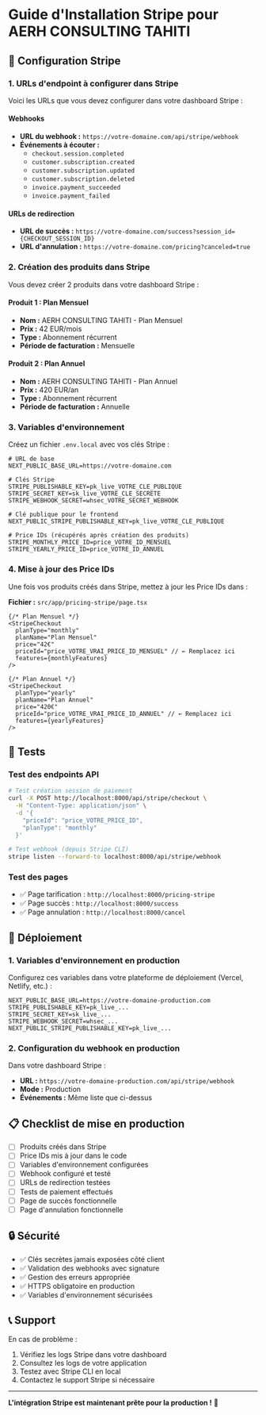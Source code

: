 # Guide d'Installation Stripe pour AERH CONSULTING TAHITI

## 🔧 Configuration Stripe

### 1. URLs d'endpoint à configurer dans Stripe

Voici les URLs que vous devez configurer dans votre dashboard Stripe :

#### Webhooks
- **URL du webhook :** `https://votre-domaine.com/api/stripe/webhook`
- **Événements à écouter :**
  - `checkout.session.completed`
  - `customer.subscription.created`
  - `customer.subscription.updated`
  - `customer.subscription.deleted`
  - `invoice.payment_succeeded`
  - `invoice.payment_failed`

#### URLs de redirection
- **URL de succès :** `https://votre-domaine.com/success?session_id={CHECKOUT_SESSION_ID}`
- **URL d'annulation :** `https://votre-domaine.com/pricing?canceled=true`

### 2. Création des produits dans Stripe

Vous devez créer 2 produits dans votre dashboard Stripe :

#### Produit 1 : Plan Mensuel
- **Nom :** AERH CONSULTING TAHITI - Plan Mensuel
- **Prix :** 42 EUR/mois
- **Type :** Abonnement récurrent
- **Période de facturation :** Mensuelle

#### Produit 2 : Plan Annuel
- **Nom :** AERH CONSULTING TAHITI - Plan Annuel
- **Prix :** 420 EUR/an
- **Type :** Abonnement récurrent
- **Période de facturation :** Annuelle

### 3. Variables d'environnement

Créez un fichier `.env.local` avec vos clés Stripe :

```env
# URL de base
NEXT_PUBLIC_BASE_URL=https://votre-domaine.com

# Clés Stripe
STRIPE_PUBLISHABLE_KEY=pk_live_VOTRE_CLE_PUBLIQUE
STRIPE_SECRET_KEY=sk_live_VOTRE_CLE_SECRETE
STRIPE_WEBHOOK_SECRET=whsec_VOTRE_SECRET_WEBHOOK

# Clé publique pour le frontend
NEXT_PUBLIC_STRIPE_PUBLISHABLE_KEY=pk_live_VOTRE_CLE_PUBLIQUE

# Price IDs (récupérés après création des produits)
STRIPE_MONTHLY_PRICE_ID=price_VOTRE_ID_MENSUEL
STRIPE_YEARLY_PRICE_ID=price_VOTRE_ID_ANNUEL
```

### 4. Mise à jour des Price IDs

Une fois vos produits créés dans Stripe, mettez à jour les Price IDs dans :

**Fichier :** `src/app/pricing-stripe/page.tsx`

```tsx
{/* Plan Mensuel */}
<StripeCheckout
  planType="monthly"
  planName="Plan Mensuel"
  price="42€"
  priceId="price_VOTRE_VRAI_PRICE_ID_MENSUEL" // ← Remplacez ici
  features={monthlyFeatures}
/>

{/* Plan Annuel */}
<StripeCheckout
  planType="yearly"
  planName="Plan Annuel"
  price="420€"
  priceId="price_VOTRE_VRAI_PRICE_ID_ANNUEL" // ← Remplacez ici
  features={yearlyFeatures}
/>
```

## 🧪 Tests

### Test des endpoints API

```bash
# Test création session de paiement
curl -X POST http://localhost:8000/api/stripe/checkout \
  -H "Content-Type: application/json" \
  -d '{
    "priceId": "price_VOTRE_PRICE_ID",
    "planType": "monthly"
  }'

# Test webhook (depuis Stripe CLI)
stripe listen --forward-to localhost:8000/api/stripe/webhook
```

### Test des pages

- ✅ Page tarification : `http://localhost:8000/pricing-stripe`
- ✅ Page succès : `http://localhost:8000/success`
- ✅ Page annulation : `http://localhost:8000/cancel`

## 🚀 Déploiement

### 1. Variables d'environnement en production

Configurez ces variables dans votre plateforme de déploiement (Vercel, Netlify, etc.) :

```env
NEXT_PUBLIC_BASE_URL=https://votre-domaine-production.com
STRIPE_PUBLISHABLE_KEY=pk_live_...
STRIPE_SECRET_KEY=sk_live_...
STRIPE_WEBHOOK_SECRET=whsec_...
NEXT_PUBLIC_STRIPE_PUBLISHABLE_KEY=pk_live_...
```

### 2. Configuration du webhook en production

Dans votre dashboard Stripe :
- **URL :** `https://votre-domaine-production.com/api/stripe/webhook`
- **Mode :** Production
- **Événements :** Même liste que ci-dessus

## 📋 Checklist de mise en production

- [ ] Produits créés dans Stripe
- [ ] Price IDs mis à jour dans le code
- [ ] Variables d'environnement configurées
- [ ] Webhook configuré et testé
- [ ] URLs de redirection testées
- [ ] Tests de paiement effectués
- [ ] Page de succès fonctionnelle
- [ ] Page d'annulation fonctionnelle

## 🔒 Sécurité

- ✅ Clés secrètes jamais exposées côté client
- ✅ Validation des webhooks avec signature
- ✅ Gestion des erreurs appropriée
- ✅ HTTPS obligatoire en production
- ✅ Variables d'environnement sécurisées

## 📞 Support

En cas de problème :
1. Vérifiez les logs Stripe dans votre dashboard
2. Consultez les logs de votre application
3. Testez avec Stripe CLI en local
4. Contactez le support Stripe si nécessaire

---

**L'intégration Stripe est maintenant prête pour la production !** 🎉
